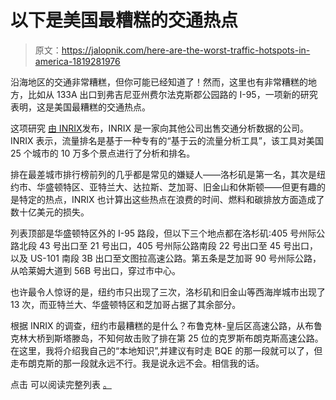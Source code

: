 # 以下是美国最糟糕的交通热点

> 原文：<https://jalopnik.com/here-are-the-worst-traffic-hotspots-in-america-1819281976>

沿海地区的交通非常糟糕，但你可能已经知道了！然而，这里也有非常糟糕的地方，比如从 133A 出口到弗吉尼亚州费尔法克斯郡公园路的 I-95，一项新的研究表明，这是美国最糟糕的交通热点。



这项研究 [由 INRIX](http://inrix.com/press-releases/us-hotspots/)发布，INRIX 是一家向其他公司出售交通分析数据的公司。INRIX 表示，流量排名是基于一种专有的“基于云的流量分析工具”，该工具对美国 25 个城市的 10 万多个景点进行了分析和排名。

排在最差城市排行榜前列的几乎都是常见的嫌疑人——洛杉矶是第一名，其次是纽约市、华盛顿特区、亚特兰大、达拉斯、芝加哥、旧金山和休斯顿——但更有趣的是特定的热点，INRIX 也计算出这些热点在浪费的时间、燃料和碳排放方面造成了数十亿美元的损失。

列表顶部是华盛顿特区外的 I-95 路段，但以下三个地点都在洛杉矶:405 号州际公路北段 43 号出口至 21 号出口，405 号州际公路南段 22 号出口至 45 号出口，以及 US-101 南段 3B 出口至文图拉高速公路。第五条是芝加哥 90 号州际公路，从哈莱姆大道到 56B 号出口，穿过市中心。

也许最令人惊讶的是，纽约市只出现了三次，洛杉矶和旧金山等西海岸城市出现了 13 次，而亚特兰大、华盛顿特区和芝加哥占据了其余部分。

根据 INRIX 的调查，纽约市最糟糕的是什么？布鲁克林-皇后区高速公路，从布鲁克林大桥到斯塔滕岛，不知何故击败了排在第 25 位的克罗斯布朗克斯高速公路。在这里，我将介绍我自己的“本地知识”,并建议有时走 BQE 的那一段就可以了，但走布朗克斯的那一段就永远不行。我是说永远不会。相信我的话。

点击 可以阅读完整列表 [。](http://inrix.com/press-releases/us-hotspots/)